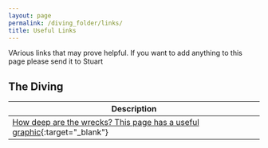 ```yaml
---
layout: page
permalink: /diving_folder/links/
title: Useful Links
---
```


VArious links that may prove helpful. If you want to add anything to this page please send it to Stuart

## The Diving

| Description | 
| ---------------| 
| [How deep are the wrecks? This page has a useful graphic](https://masterliveaboards.com/how-deep-are-the-truk-lagoon-wrecks/){:target="\_blank"}

